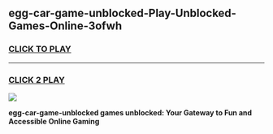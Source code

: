 
## egg-car-game-unblocked-Play-Unblocked-Games-Online-3ofwh
<h3>
<a href="https://premium76.site?title=egg-car-game-unblocked&ref=25A">CLICK TO PLAY</a></h3>
<hr>

<h3>
<a href="https://premium76.site?title=egg-car-game-unblocked&ref=25A">CLICK 2 PLAY</a>
  
</h3>

<a href="https://premium76.site?title=egg-car-game-unblocked&ref=25A"><img src="https://clearcache.store/games.png"></a>


**egg-car-game-unblocked games unblocked: Your Gateway to Fun and Accessible Online Gaming**

